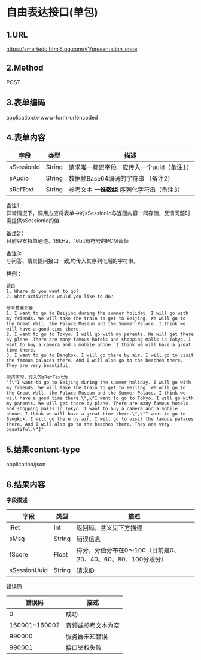 # 自由表达接口(单包)

## 1.URL
https://smartedu.html5.qq.com/v1/presentation_once  

## 2.Method
POST  

## 3.表单编码
application/x-www-form-urlencoded

## 4.表单内容
|字段|类型|描述|
|-|-|-|
|sSessionId|String|请求唯一标识字段，应传入一个uuid（备注1）|
|sAudio|String|数据帧Base64编码的字符串 （备注2）|
|sRefText|String|参考文本 **一维数组** 序列化字符串（备注3）|

备注1：  
异常情况下，调用方应将表单中的sSessionId与返回内容一同存储，反馈问题时需提供sSessionId的值   

备注2：  
目前只支持单通道、16kHz、16bit有符号的PCM音频  

备注3:  
与问答、情景提问接口一致,均传入其序列化后的字符串。  

样例：   

```
题目
1. Where do you want to go? 
2. What activities would you like to do? 

参考答案列表
1. I want to go to Beijing during the summer holiday. I will go with my friends. We will take the train to get to Beijing. We will go to the Great Wall, the Palace Museum and the Summer Palace. I think we will have a good time there.
2. I want to go to Tokyo. I will go with my parents. We will get there by plane. There are many famous hotels and shopping malls in Tokyo. I want to buy a camera and a mobile phone. I think we will have a great time there.
3. I want to go to Bangkok. I will go there by air. I will go to visit the famous palaces there. And I will also go to the beaches there. They are very beautiful. 

则请求时，传入的sRefText为 
"[\"I want to go to Beijing during the summer holiday. I will go with my friends. We will take the train to get to Beijing. We will go to the Great Wall, the Palace Museum and the Summer Palace. I think we will have a good time there.\",\"I want to go to Tokyo. I will go with my parents. We will get there by plane. There are many famous hotels and shopping malls in Tokyo. I want to buy a camera and a mobile phone. I think we will have a great time there.\",\"I want to go to Bangkok. I will go there by air. I will go to visit the famous palaces there. And I will also go to the beaches there. They are very beautiful.\"]"

```

## 5.结果content-type

application/json

## 6.结果内容  

**字段描述**

|字段|类型|描述|
|-|-|-|
|iRet|Int|返回码，含义见下方描述|
|sMsg|String|错误信息|  
|fScore|Float|得分，分值分布在0～100（目前是0、20、40、60、80、100分段分）|  
|sSessionUuid|String|请求ID|    

错误码  

|错误码|描述|
|-|-|
|0|成功|
|160001~160002|音频或参考文本为空|
|990000|服务器未知错误|
|990001|接口鉴权失败|